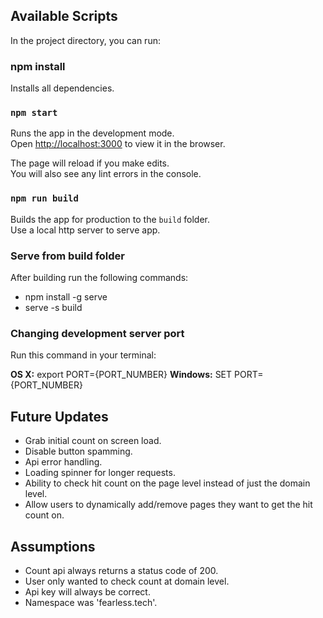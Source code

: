 ## Available Scripts

In the project directory, you can run:

### npm install

Installs all dependencies.

### `npm start`

Runs the app in the development mode.\
Open [http://localhost:3000](http://localhost:3000) to view it in the browser.

The page will reload if you make edits.\
You will also see any lint errors in the console.

### `npm run build`

Builds the app for production to the `build` folder.\
Use a local http server to serve app. 

### Serve from build folder

After building run the following commands:

- npm install -g serve
- serve -s build

### Changing development server port

Run this command in your terminal:

**OS X:** export PORT={PORT_NUMBER}
**Windows:** SET PORT={PORT_NUMBER}

## Future Updates

- Grab initial count on screen load.
- Disable button spamming. 
- Api error handling.
- Loading spinner for longer requests.
- Ability to check hit count on the page level instead of just the domain level.
- Allow users to dynamically add/remove pages they want to get the hit count on.

## Assumptions

- Count api always returns a status code of 200.
- User only wanted to check count at domain level.
- Api key will always be correct.
- Namespace was 'fearless.tech'.